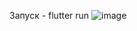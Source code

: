 Запуск - flutter run
![image](https://github.com/user-attachments/assets/82653fcc-ab95-4b63-8639-6d537a9d4658)
